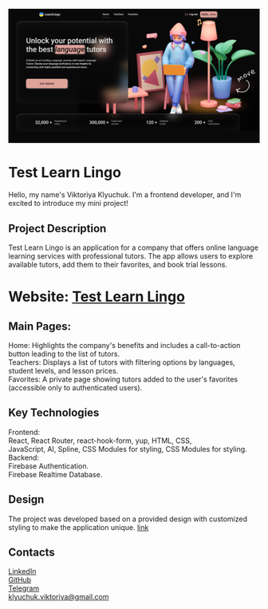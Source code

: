 ![Screenshot of my projects' homepage](/public/homepage.png)  
# Test Learn Lingo  
Hello, my name's Viktoriya Klyuchuk. I'm a frontend developer, and I'm excited to introduce my mini project!  

## Project Description  
Test Learn Lingo is an application for a company that offers online language learning services with professional tutors. The app allows users to explore available tutors, add them to their favorites, and book trial lessons.  
# Website: [Test Learn Lingo](https://test-learn-lingo.vercel.app/)  


## Main Pages:  
Home: Highlights the company's benefits and includes a call-to-action button leading to the list of tutors.  
Teachers: Displays a list of tutors with filtering options by languages, student levels, and lesson prices.  
Favorites: A private page showing tutors added to the user's favorites (accessible only to authenticated users).  


## Key Technologies  
Frontend:  
React, React Router, react-hook-form, yup, HTML, CSS,  
JavaScript, AI, Spline, CSS Modules for styling, CSS Modules for styling.
Backend:  
Firebase Authentication.  
Firebase Realtime Database.  


## Design  
The project was developed based on a provided design with customized styling to make the application unique. [link](https://www.figma.com/file/dewf5jVviSTuWMMyU3d8Mc/%D0%9F%D0%B5%D1%82-%D0%BF%D1%80%D0%BE%D1%94%D0%BA%D1%82-%D0%B4%D0%BB%D1%8F-%D0%9A%D0%A6?type=design&node-id=0-1&mode=design&t=jCmjSs9PeOjObYSc-0 )  


## Contacts  
[LinkedIn](https://www.linkedin.com/in/viktoriia-kliuchuk/)  
[GitHub](https://github.com/klyuchukviktoriya)  
[Telegram](https://t.me/vktr_klchk)  
klyuchuk.viktoriya@gmail.com  
